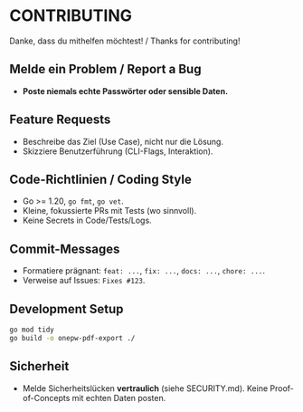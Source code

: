 # CONTRIBUTING

Danke, dass du mithelfen möchtest! / Thanks for contributing!

## Melde ein Problem / Report a Bug
- **Poste niemals echte Passwörter oder sensible Daten.**

## Feature Requests
- Beschreibe das Ziel (Use Case), nicht nur die Lösung.
- Skizziere Benutzerführung (CLI-Flags, Interaktion).

## Code-Richtlinien / Coding Style
- Go >= 1.20, `go fmt`, `go vet`.
- Kleine, fokussierte PRs mit Tests (wo sinnvoll).
- Keine Secrets in Code/Tests/Logs.

## Commit-Messages
- Formatiere prägnant: `feat: ...`, `fix: ...`, `docs: ...`, `chore: ...`.
- Verweise auf Issues: `Fixes #123`.

## Development Setup
```bash
go mod tidy
go build -o onepw-pdf-export ./
```

## Sicherheit
- Melde Sicherheitslücken **vertraulich** (siehe SECURITY.md). Keine Proof-of-Concepts mit echten Daten posten.
